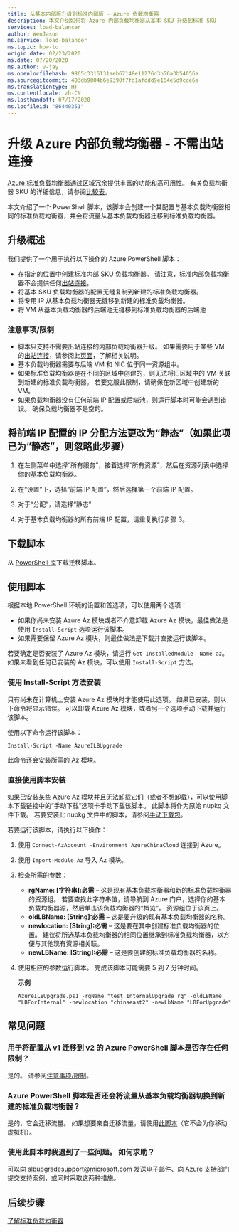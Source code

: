 ```yaml
---
title: 从基本内部版升级到标准内部版 - Azure 负载均衡器
description: 本文介绍如何将 Azure 内部负载均衡器从基本 SKU 升级到标准 SKU
services: load-balancer
author: WenJason
ms.service: load-balancer
ms.topic: how-to
origin.date: 02/23/2020
ms.date: 07/20/2020
ms.author: v-jay
ms.openlocfilehash: 9865c3315131aeb67148e11276d3b56a3b54056a
ms.sourcegitcommit: 403db9004b6e9390f7fd1afddd9e164e5d9cce6a
ms.translationtype: HT
ms.contentlocale: zh-CN
ms.lasthandoff: 07/17/2020
ms.locfileid: "86440351"
---
```

# <a name="upgrade-azure-internal-load-balancer--no-outbound-connection-required"></a>升级 Azure 内部负载均衡器 - 不需出站连接
[Azure 标准负载均衡器](load-balancer-overview.md)通过区域冗余提供丰富的功能和高可用性。 有关负载均衡器 SKU 的详细信息，请参阅[比较表](/load-balancer/concepts-limitations#skus)。

本文介绍了一个 PowerShell 脚本，该脚本会创建一个其配置与基本负载均衡器相同的标准负载均衡器，并会将流量从基本负载均衡器迁移到标准负载均衡器。

## <a name="upgrade-overview"></a>升级概述

我们提供了一个用于执行以下操作的 Azure PowerShell 脚本：

* 在指定的位置中创建标准内部 SKU 负载均衡器。 请注意，标准内部负载均衡器不会提供任何[出站连接](/load-balancer/load-balancer-outbound-connections)。
* 将基本 SKU 负载均衡器的配置无缝复制到新建的标准负载均衡器。
* 将专用 IP 从基本负载均衡器无缝移到新建的标准负载均衡器。
* 将 VM 从基本负载均衡器的后端池无缝移到标准负载均衡器的后端池

### <a name="caveatslimitations"></a>注意事项/限制

* 脚本只支持不需要出站连接的内部负载均衡器升级。 如果需要用于某些 VM 的[出站连接](/load-balancer/load-balancer-outbound-connections)，请参阅此[页面](upgrade-InternalBasic-To-PublicStandard.md)，了解相关说明。 
* 基本负载均衡器需要与后端 VM 和 NIC 位于同一资源组中。
* 如果标准负载均衡器是在不同的区域中创建的，则无法将旧区域中的 VM 关联到新建的标准负载均衡器。 若要克服此限制，请确保在新区域中创建新的 VM。
* 如果负载均衡器没有任何前端 IP 配置或后端池，则运行脚本时可能会遇到错误。 确保负载均衡器不是空的。

## <a name="change-ip-allocation-method-to-static-for-frontend-ip-configuration-ignore-this-step-if-its-already-static"></a>将前端 IP 配置的 IP 分配方法更改为“静态”（如果此项已为“静态”，则忽略此步骤）

1. 在左侧菜单中选择“所有服务”，接着选择“所有资源”，然后在资源列表中选择你的基本负载均衡器。 

2. 在“设置”下，选择“前端 IP 配置”，然后选择第一个前端 IP 配置。 

3. 对于“分配”，请选择“静态”

4. 对于基本负载均衡器的所有前端 IP 配置，请重复执行步骤 3。


## <a name="download-the-script"></a>下载脚本

从 [PowerShell 库](https://www.powershellgallery.com/packages/AzureILBUpgrade/3.0)下载迁移脚本。
## <a name="use-the-script"></a>使用脚本

根据本地 PowerShell 环境的设置和首选项，可以使用两个选项：

* 如果你尚未安装 Azure Az 模块或者不介意卸载 Azure Az 模块，最佳做法是使用 `Install-Script` 选项运行该脚本。
* 如果需要保留 Azure Az 模块，则最佳做法是下载并直接运行该脚本。

若要确定是否安装了 Azure Az 模块，请运行 `Get-InstalledModule -Name az`。 如果未看到任何已安装的 Az 模块，可以使用 `Install-Script` 方法。

### <a name="install-using-the-install-script-method"></a>使用 Install-Script 方法安装

只有尚未在计算机上安装 Azure Az 模块时才能使用此选项。 如果已安装，则以下命令将显示错误。 可以卸载 Azure Az 模块，或者另一个选项手动下载并运行该脚本。
  
使用以下命令运行该脚本：

`Install-Script -Name AzureILBUpgrade`

此命令还会安装所需的 Az 模块。  

### <a name="install-using-the-script-directly"></a>直接使用脚本安装

如果已安装某些 Azure Az 模块并且无法卸载它们（或者不想卸载），可以使用脚本下载链接中的“手动下载”选项卡手动下载该脚本。 此脚本将作为原始 nupkg 文件下载。 若要安装此 nupkg 文件中的脚本，请参阅[手动下载包](https://docs.microsoft.com/powershell/scripting/gallery/how-to/working-with-packages/manual-download)。

若要运行该脚本，请执行以下操作：

1. 使用 `Connect-AzAccount -Environment AzureChinaCloud` 连接到 Azure。

1. 使用 `Import-Module Az` 导入 Az 模块。

1. 检查所需的参数：

   * **rgName: [字符串]:必需** – 这是现有基本负载均衡器和新的标准负载均衡器的资源组。 若要查找此字符串值，请导航到 Azure 门户，选择你的基本负载均衡器源，然后单击该负载均衡器的“概览”。 资源组位于该页上。
   * **oldLBName: [String]:必需** – 这是要升级的现有基本负载均衡器的名称。 
   * **newlocation: [String]:必需** – 这是要在其中创建标准负载均衡器的位置。 建议将所选基本负载均衡器的相同位置继承到标准负载均衡器，以方便与其他现有资源相关联。
   * **newLBName: [String]:必需** – 这是要创建的标准负载均衡器的名称。
1. 使用相应的参数运行脚本。 完成该脚本可能需要 5 到 7 分钟时间。

    **示例**

   ```azurepowershell
   AzureILBUpgrade.ps1 -rgName "test_InternalUpgrade_rg" -oldLBName "LBForInternal" -newlocation "chinaeast2" -newLbName "LBForUpgrade"
   ```

## <a name="common-questions"></a>常见问题

### <a name="are-there-any-limitations-with-the-azure-powershell-script-to-migrate-the-configuration-from-v1-to-v2"></a>用于将配置从 v1 迁移到 v2 的 Azure PowerShell 脚本是否存在任何限制？

是的。 请参阅[注意事项/限制](#caveatslimitations)。

### <a name="does-the-azure-powershell-script-also-switch-over-the-traffic-from-my-basic-load-balancer-to-the-newly-created-standard-load-balancer"></a>Azure PowerShell 脚本是否还会将流量从基本负载均衡器切换到新建的标准负载均衡器？

是的，它会迁移流量。 如果想要亲自迁移流量，请使用[此脚本](https://www.powershellgallery.com/packages/AzureILBUpgrade/1.0)（它不会为你移动虚拟机）。

### <a name="i-ran-into-some-issues-with-using-this-script-how-can-i-get-help"></a>使用此脚本时我遇到了一些问题。 如何求助？
  
可以向 slbupgradesupport@microsoft.com 发送电子邮件、向 Azure 支持部门提交支持案例，或同时采取这两种措施。

## <a name="next-steps"></a>后续步骤

[了解标准负载均衡器](load-balancer-overview.md)
